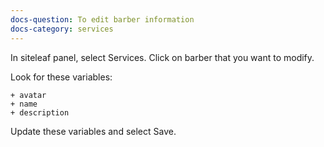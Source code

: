 ```yaml
---
docs-question: To edit barber information
docs-category: services
---
```

In siteleaf panel, select Services. Click on barber that you want to modify.

Look for these variables:

    + avatar
    + name
    + description

Update these variables and select Save.
